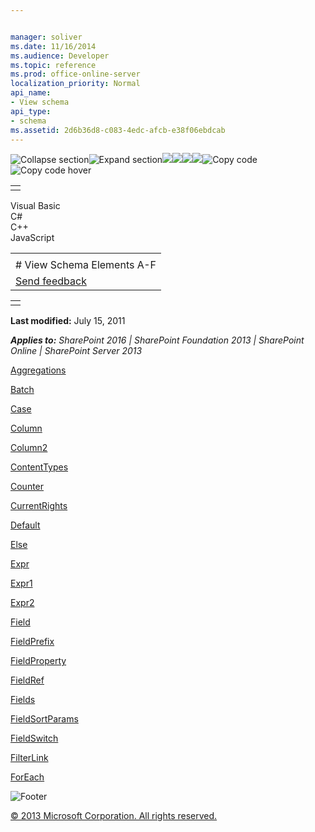```yaml
---


manager: soliver
ms.date: 11/16/2014
ms.audience: Developer
ms.topic: reference
ms.prod: office-online-server
localization_priority: Normal
api_name:
- View schema
api_type:
- schema
ms.assetid: 2d6b36d8-c083-4edc-afcb-e38f06ebdcab
---
```


![Collapse
section](../icons/collapse_all.gif "Collapse section")![Expand
section](../icons/expand_all.gif "Expand section")![](../icons/collapse_all.gif)![](../icons/expand_all.gif)![](../icons/dropdown.gif)![](../icons/dropdownHover.gif)![Copy
code](../icons/copycode.gif "Copy code")![Copy code
hover](../icons/copycodeHighlight.gif "Copy code hover")
<table>
<tbody>
<tr class="odd">
<td align="left"></td>
</tr>
</tbody>
</table>

Visual Basic  
C\#  
C++  
JavaScript  

<table>
<tbody>
<tr class="odd">
<td align="left"><span id="runningHeaderText"></span></td>
</tr>
<tr class="even">
<td align="left"># View Schema Elements A-F</td>
</tr>
<tr class="odd">
<td align="left"><span id="headfeedbackarea" class="feedbackhead"><a href="javascript:SubmitFeedback(&#39;docthis@Microsoft.com&#39;,&#39;&#39;,&#39;&#39;,&#39;&#39;,&#39;1.0.18082.1225&#39;,&#39;%0\dThank%20you%20for%20your%20feedback.%20The%20developer%20writing%20teams%20use%20your%20feedback%20to%20improve%20documentation.%20While%20we%20are%20reviewing%20your%20feedback,%20we%20may%20send%20you%20e-mail%20to%20ask%20for%20clarification%20or%20feedback%20on%20a%20solution.%20We%20do%20not%20use%20your%20e-mail%20address%20for%20any%20other%20purpose%20and%20we%20delete%20it%20after%20we%20finish%20our%20review.%0\AFor%20further%20information%20about%20the%20privacy%20policies%20of%20Microsoft,%20please%20see%20http://privacy.microsoft.com/en-us/default.aspx.%0\A%0\d&#39;,&#39;Customer%20feedback&#39;);">Send feedback</a></span></td>
</tr>
</tbody>
</table>

<table>
<colgroup>
<col width="100%" />
</colgroup>
<tbody>
<tr class="odd">
<td align="left"></td>
</tr>
</tbody>
</table>

**Last modified:** July 15, 2011

***Applies to:** SharePoint 2016 | SharePoint Foundation 2013 |
SharePoint Online | SharePoint Server 2013*

[Aggregations](aggregations-element-list.htm)

[Batch](batch-element-view.htm)

[Case](case-element-view.htm)

[Column](column-element-view.htm)

[Column2](column2-element-view.htm)

[ContentTypes](contenttypes-element-view.htm)

[Counter](counter-element-view.htm)

[CurrentRights](currentrights-element-view.htm)

[Default](default-element-view.htm)

[Else](else-element-view.htm)

[Expr](expr-element-view.htm)

[Expr1](expr1-element-view.htm)

[Expr2](expr2-element-view.htm)

[Field](field-element-view.htm)

[FieldPrefix](fieldprefix-element-view.htm)

[FieldProperty](fieldproperty-element-view.htm)

[FieldRef](fieldref-element-list.htm)

[Fields](fields-element-view.htm)

[FieldSortParams](fieldsortparams-element-view.htm)

[FieldSwitch](fieldswitch-element-view.htm)

[FilterLink](filterlink-element-view.htm)

[ForEach](foreach-element-view.htm)

![Footer](../icons/footer.gif "Footer")

[© 2013 Microsoft Corporation. All rights
reserved.](office-2013-documentation-copyright-notice.htm)



